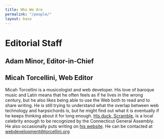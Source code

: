 ```yaml
---
title: Who We Are
permalink: "/people/"
layout: base
---
```

# Editorial Staff

## Adam Minor, Editor-in-Chief


## Micah Torcellini, Web Editor
Micah Torcellini is a musicologist and web developer. His
love of baroque music and Latin means that he often feels as if
he lives in the wrong century, but he also likes being able to 
use the Web both to read and to share writing. He is still trying
to understand what the overlap between web technology and harpsichords
is, but he might find out what it is eventually if he keeps
thinking about it for long enough. 
[His duck, Scramble](https://scrambletheduck.org), is a local celebrity
enough to be recognized by the Connecticut General Assembly. 
He also occasionally puts  writing on 
[his website](https://micah.torcellini.org/). 
He can be contacted at [webdevelopment@torcellini.org](mailto:webdevelopment@torcellini.org)